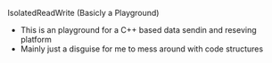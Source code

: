 IsolatedReadWrite (Basicly a Playground)
- This is an playground for a C++ based data sendin and reseving platform
- Mainly just a disguise for me to mess around with code structures
